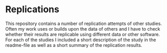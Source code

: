 # Replications
This repository contains a number of replication attempts of other studies. 
Often my work uses or builds upon the data of others and I have to check whether their results are replicable using
different data or other software. 
For each of the studies I included a short description of the study in the readme-file as well as a short summary of 
the replication results. 



